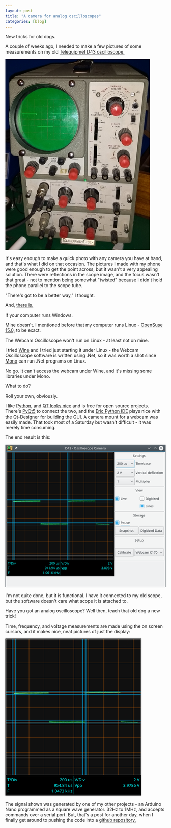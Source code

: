 ```yaml
---
layout: post
title: "A camera for analog oscilloscopes"
categories: [blog]
--- 
```


New tricks for old dogs.

A couple of weeks ago, I needed to make a few pictures of some measurements on my old [Telequipmet D43 oscilloscope.](http://w140.com/tekwiki/wiki/Telequipment_D43)

![D43-Photo](/assets/D43.jpg)

It's easy enough to make a quick photo with any camera you have at hand, and that's what I did on that occasion.  The pictures I made with my phone were good enough to get the point across, but it wasn't a very appealing solution.  There were reflections in the scope image, and the focus wasn't that great - not to mention being somewhat "twisted" because I didn't hold the phone parallel to the scope tube.

"There's got to be a better way," I thought.

And, [there is.](http://www.fadstoobsessions.com/Downloads-Products/Webcam-Oscilloscope.php)

If your computer runs Windows. 

Mine doesn't.  I mentioned before that my computer runs Linux - [OpenSuse 15.0,](https://en.opensuse.org/Portal:15.0) to be exact.

The Webcam Oscilloscope won't run on Linux - at least not on mine.

I tried [Wine](https://www.winehq.org/) and I tried just starting it under Linux - the Webcam Oscilloscope software is written using .Net, so it was worth a shot since [Mono](https://www.mono-project.com/) can run .Net programs on Linux.

No go.  It can't access the webcam under Wine, and it's missing some libraries under Mono.

What to do?

Roll your own, obviously.

I like [Python,](https://www.python.org/) and [QT looks nice](https://www.qt.io/) and is free for open source projects.  There's [PyQt5](https://pypi.org/project/PyQt5/) to connect the two, and the [Eric Python IDE](https://eric-ide.python-projects.org/) plays nice with the Qt-Designer for building the GUI.  A camera mount for a webcam was easily made.  That took most of a Saturday but wasn't difficult - it was merely time consuming.

The end result is this:

![Screenshot of the D43 Camera](/assets/screenshot-D43Camera1.png)

I'm not quite done, but it is functional.  I have it connected to my old scope, but the software doesn't care what scope it is attached to.

Have you got an analog oscilloscope?  Well then, teach that old dog a new trick!

Time, frequency, and voltage measurements are made using the on screen cursors, and it makes nice, neat pictures of just the display:

![Camera output](/assets/testpattern.png)

The signal shown was generated by one of my other projects - an Arduino Nano programmed as a square wave generator.  32Hz to 1MHz, and accepts commands over a serial port.  But, that's a post for another day, when I finally get around to pushing the code into a [github repository.](https://github.com/JosephEoff)
